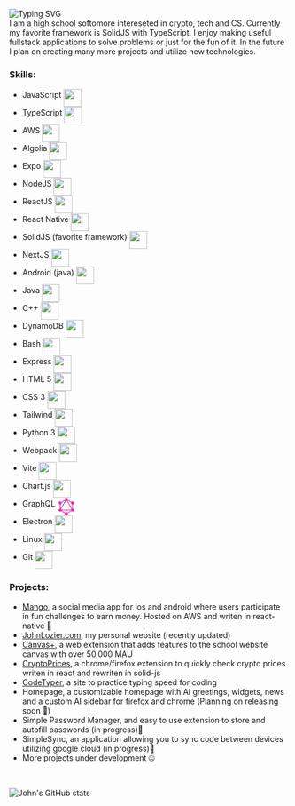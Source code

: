 ![Typing SVG](https://readme-typing-svg.herokuapp.com?font=Montserrat&weight=700&size=31&pause=1000&color=C8C8C8&width=435&lines=Hi,+I'm+John+Lozier+👋)
<br>
I am a high school softomore intereseted in crypto, tech and CS. Currently my favorite framework is SolidJS with TypeScript. I enjoy making useful fullstack applications to solve problems or just for the fun of it. In the future I plan on creating many more projects and utilize new technologies.


### Skills:
- JavaScript <img width="32" height="32" align="middle" src="https://cdn.jsdelivr.net/gh/devicons/devicon/icons/javascript/javascript-original.svg" />
- TypeScript <img width="32" height="32" align="middle" src="https://cdn.jsdelivr.net/gh/devicons/devicon/icons/typescript/typescript-original.svg" />
- AWS <img width="32" height="32" align="middle" src="https://cdn.jsdelivr.net/gh/devicons/devicon@latest/icons/amazonwebservices/amazonwebservices-original-wordmark.svg" />
- Algolia <img width="32" height="32" align="middle" src="https://cdn.jsdelivr.net/gh/devicons/devicon@latest/icons/algolia/algolia-original.svg" />
- Expo <img width="32" height="32" align="middle" src="https://cdn.icon-icons.com/icons2/2389/PNG/512/expo_logo_icon_145293.png">
- NodeJS <img width="32" height="32" align="middle" src="https://cdn.jsdelivr.net/gh/devicons/devicon/icons/nodejs/nodejs-original.svg" />
- ReactJS <img width="32" height="32" align="middle" src="https://cdn.jsdelivr.net/gh/devicons/devicon/icons/react/react-original.svg" />
- React Native <img width="32" height="32" align="middle" src="https://cdn.jsdelivr.net/gh/devicons/devicon/icons/react/react-original.svg" />
- SolidJS (favorite framework) <img width="32" height="32" align="middle" src="https://cdn.jsdelivr.net/gh/devicons/devicon@latest/icons/solidjs/solidjs-original.svg" />
- NextJS <img width="32" height="32" align="middle" src="https://cdn.jsdelivr.net/gh/devicons/devicon/icons/nextjs/nextjs-original.svg" />
- Android (java) <img width="32" height="32" align="middle" src="https://cdn.jsdelivr.net/gh/devicons/devicon/icons/android/android-original.svg" />
- Java <img width="32" height="32" align="middle" src="https://cdn.jsdelivr.net/gh/devicons/devicon@latest/icons/java/java-original.svg" />
- C++ <img width="32" height="32" align="middle" src="https://cdn.jsdelivr.net/gh/devicons/devicon@latest/icons/cplusplus/cplusplus-original.svg" />
- DynamoDB <img width="32" height="32" align="middle" src="https://cdn.jsdelivr.net/gh/devicons/devicon@latest/icons/dynamodb/dynamodb-original.svg" />
- Bash <img width="32" height="32" align="middle" src="https://cdn.jsdelivr.net/gh/devicons/devicon/icons/bash/bash-original.svg" />
- Express <img width="32" height="32" align="middle" src="https://lh5.googleusercontent.com/proxy/KTMTgxEwIkK5PtvXhl3qRBO_BB797q_ixPFFLP4lLCImNbufF5V6bRvVbBMHSuQ8rF4IiMBjIOW539IuELV-Ir5X7ppI40BUOkd4ytO87v9gDRIgWsm_UXt84aMVd_6v8_pPt_ZACSm-km9RlQ">
- HTML 5 <img width="32" height="32" align="middle" src="https://cdn.jsdelivr.net/gh/devicons/devicon/icons/html5/html5-original.svg" />
- CSS 3 <img width="32" height="32" align="middle" src="https://cdn.jsdelivr.net/gh/devicons/devicon/icons/css3/css3-original.svg" />
- Tailwind <img width="32" height="32" align="middle" src="https://cdn.jsdelivr.net/gh/devicons/devicon@latest/icons/tailwindcss/tailwindcss-original.svg" />
- Python 3 <img width="32" height="32" align="middle" src="https://cdn.jsdelivr.net/gh/devicons/devicon/icons/python/python-original.svg" />
- Webpack <img width="32" height="32" align="middle" src="https://cdn.jsdelivr.net/gh/devicons/devicon/icons/webpack/webpack-original.svg" />
- Vite <img width="32" height="32" align="middle" src="https://vitejs.dev/logo-with-shadow.png" />
- Chart.js <img width="32" height="32" align="middle" src="https://www.chartjs.org/img/chartjs-logo.svg" />
- GraphQL <img width="32" height="32" align="middle" src="https://raw.githubusercontent.com/devicons/devicon/master/icons/graphql/graphql-plain.svg" />
- Electron <img width="32" height="32" align="middle" src="https://cdn.jsdelivr.net/gh/devicons/devicon/icons/electron/electron-original.svg" />
- Linux <img width="32" height="32" align="middle" src="https://cdn.jsdelivr.net/gh/devicons/devicon/icons/linux/linux-original.svg" />
- Git <img width="32" height="32" align="middle" src="https://cdn.jsdelivr.net/gh/devicons/devicon/icons/git/git-original.svg" />

### Projects:
- [Mango](https://mangosocial.net), a social media app for ios and android where users participate in fun challenges to earn money. Hosted on AWS and writen in react-native 🥭
- [JohnLozier.com](https://johnlozier.com), my personal website (recently updated)
- [Canvas+](https://canvasplus.org), a web extension that adds features to the school website canvas with over 50,000 MAU
- [CryptoPrices](https://chromewebstore.google.com/detail/crypto-prices/aijcmfbomlkfaclgjpphidgoijibeobj), a chrome/firefox extension to quickly check crypto prices writen in react and rewriten in solid-js
- [CodeTyper](https://johnlozier.com/codetyper), a site to practice typing speed for coding
- Homepage, a customizable homepage with AI greetings, widgets, news and a custom AI sidebar for firefox and chrome (Planning on releasing soon 🎉)
- Simple Password Manager, and easy to use extension to store and autofill passwords (in progress)🚧
- SimpleSync, an application allowing you to sync code between devices utilizing google cloud (in progress)🚧
- More projects under development 🤐

<br>

![John's GitHub stats](https://github-readme-stats.vercel.app/api?username=JohnLozier&theme=dark)

